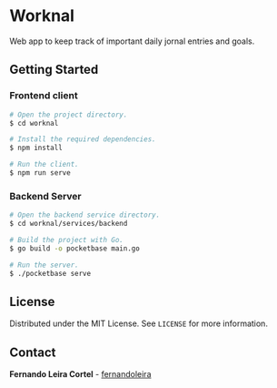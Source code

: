 # Worknal

Web app to keep track of important daily jornal entries and goals.

## Getting Started

### Frontend client

```bash
# Open the project directory.
$ cd worknal

# Install the required dependencies.
$ npm install

# Run the client.
$ npm run serve
```

### Backend Server

```bash
# Open the backend service directory.
$ cd worknal/services/backend

# Build the project with Go.
$ go build -o pocketbase main.go

# Run the server.
$ ./pocketbase serve
```

## License

Distributed under the MIT License. See `LICENSE` for more information.

## Contact

**Fernando Leira Cortel** - [fernandoleira](https://github.com/fernandoleira)
